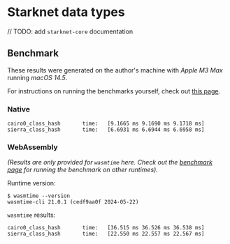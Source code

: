 # Starknet data types

// TODO: add `starknet-core` documentation

## Benchmark

These results were generated on the author's machine with _Apple M3 Max_ running _macOS 14.5_.

For instructions on running the benchmarks yourself, check out [this page](../BENCHMARK.md).

### Native

```log
cairo0_class_hash       time:   [9.1665 ms 9.1690 ms 9.1718 ms]
sierra_class_hash       time:   [6.6931 ms 6.6944 ms 6.6958 ms]
```

### WebAssembly

_(Results are only provided for `wasmtime` here. Check out the [benchmark page](../BENCHMARK.md) for running the benchmark on other runtimes)._

Runtime version:

```console
$ wasmtime --version
wasmtime-cli 21.0.1 (cedf9aa0f 2024-05-22)
```

`wasmtime` results:

```log
cairo0_class_hash       time:   [36.515 ms 36.526 ms 36.538 ms]
sierra_class_hash       time:   [22.550 ms 22.557 ms 22.567 ms]
```
